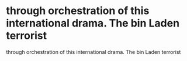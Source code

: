 # through orchestration of this international drama. The bin Laden terrorist

through orchestration of this international drama. The bin Laden terrorist